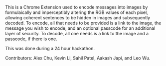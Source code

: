 This is a Chrome Extension used to encode messages into images by formulaically and imperceptibly altering the RGB values
of each pixel, allowing coherent sentences to be hidden in images and subsequently decoded. To encode, all that needs to
be provided is a link to the image, the message you wish to encode, and an optional passcode for an additional layer of
security. To decode, all one needs is a link to the image and a passcode, if there is one.

This was done during a 24 hour hackathon.

Contributors:
Alex Chu, 
Kevin Li, 
Sahil Patel, 
Aakash Japi, and
Leo Wu.


